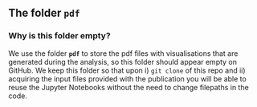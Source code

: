 ## The folder `pdf`

### Why is this folder empty?

We use the folder **`pdf`** to store the pdf files with visualisations that are generated during the analysis, so this folder should appear empty on GitHub. We keep this folder so that upon i) `git clone` of this repo and ii) acquiring the input files provided with the publication you will be able to reuse the Jupyter Notebooks without the need to change filepaths in the code. 
